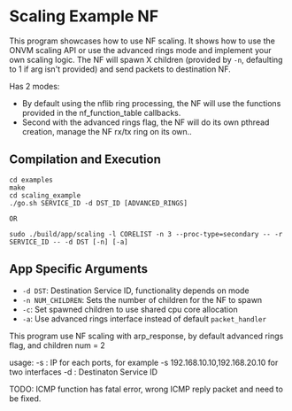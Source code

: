 Scaling Example NF
==
This program showcases how to use NF scaling. It shows how to use the ONVM scaling API or use the advanced rings mode and implement your own scaling logic.
The NF will spawn X children (provided by `-n`, defaulting to 1 if arg isn't provided) and send packets to destination NF.    

Has 2 modes:

 - By default using the nflib ring processing, the NF will use the functions provided in the nf_function_table callbacks.
 - Second with the advanced rings flag, the NF will do its own pthread creation, manage the NF rx/tx ring on its own..

Compilation and Execution
--
```
cd examples
make
cd scaling_example
./go.sh SERVICE_ID -d DST_ID [ADVANCED_RINGS]

OR

sudo ./build/app/scaling -l CORELIST -n 3 --proc-type=secondary -- -r SERVICE_ID -- -d DST [-n] [-a]
```

App Specific Arguments
--
  - `-d DST`: Destination Service ID, functionality depends on mode
  - `-n NUM_CHILDREN`: Sets the number of children for the NF to spawn
  - `-c`: Set spawned children to use shared cpu core allocation
  - `-a`: Use advanced rings interface instead of default `packet_handler`

This program use NF scaling with arp_response, by default advanced rings flag, and children num = 2

usage:
-s : IP for each ports, for example -s 192.168.10.10,192.168.20.10 for two interfaces
-d : Destinaton Service ID

TODO:
ICMP function has fatal error, wrong ICMP reply packet and need to be fixed.
